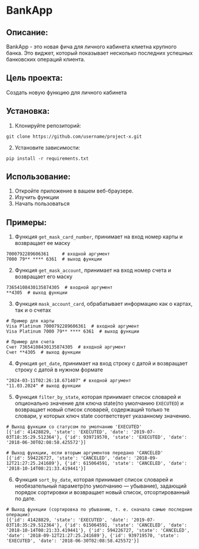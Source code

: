 # BankApp
## Описание:
 BankApp - это новая фича для личного кабинета клиетна крупного банка. Это виджет, который показывает несколько последних успешных банковских операций клиента.
## Цель проекта:
 Создать новую функцию для личного кабинета
## Установка:
1. Клонируйте репозиторий:
```
git clone https://github.com/username/project-x.git
```
2. Установите зависимости:
```
pip install -r requirements.txt
```
## Использование:
1. Откройте приложение в вашем веб-браузере.
2. Изучить функции
3. Начать пользоваться
## Примеры:
1. Функция `get_mask_card_number`, принимает на вход номер карты и возвращает ее маску
```
7000792289606361     # входной аргумент
7000 79** **** 6361  # выход функции
```
2. Функция `get_mask_account`, принимает на вход номер счета и возвращает его маску
```
73654108430135874305  # входной аргумент
**4305  # выход функции
```
3. Функция `mask_account_card`, обрабатывает информацию как о картах, так и о счетах
```
# Пример для карты
Visa Platinum 7000792289606361  # входной аргумент
Visa Platinum 7000 79** **** 6361  # выход функции

# Пример для счета
Счет 73654108430135874305  # входной аргумент
Счет **4305  # выход функции
```
4. Функция `get_date`, принимает на вход строку с датой и возвращает строку с датой в нужном формате
```
"2024-03-11T02:26:18.671407" # входной аргумент
"11.03.2024" # выход функции
```
5. Функция `filter_by_state`, которая принимает список словарей и опционально значение для ключа state(по умолчанию `EXECUTED`) и возвращает новый список словарей, содержащий только те словари, у которых ключ state соответствует указанному значению.
```
# Выход функции со статусом по умолчанию 'EXECUTED'
[{'id': 41428829, 'state': 'EXECUTED', 'date': '2019-07-03T18:35:29.512364'}, {'id': 939719570, 'state': 'EXECUTED', 'date': '2018-06-30T02:08:58.425572'}]

# Выход функции, если вторым аргументов передано 'CANCELED'
[{'id': 594226727, 'state': 'CANCELED', 'date': '2018-09-12T21:27:25.241689'}, {'id': 615064591, 'state': 'CANCELED', 'date': '2018-10-14T08:21:33.419441'}]
```
6. Функция `sort_by_date`, которая принимает список словарей и необязательный параметр(по умолчанию — убывание), задающий порядок сортировки и возвращает новый список, отсортированный по дате.
```
# Выход функции (сортировка по убыванию, т. е. сначала самые последние операции)
[{'id': 41428829, 'state': 'EXECUTED', 'date': '2019-07-03T18:35:29.512364'}, {'id': 615064591, 'state': 'CANCELED', 'date': '2018-10-14T08:21:33.419441'}, {'id': 594226727, 'state': 'CANCELED', 'date': '2018-09-12T21:27:25.241689'}, {'id': 939719570, 'state': 'EXECUTED', 'date': '2018-06-30T02:08:58.425572'}]
```
